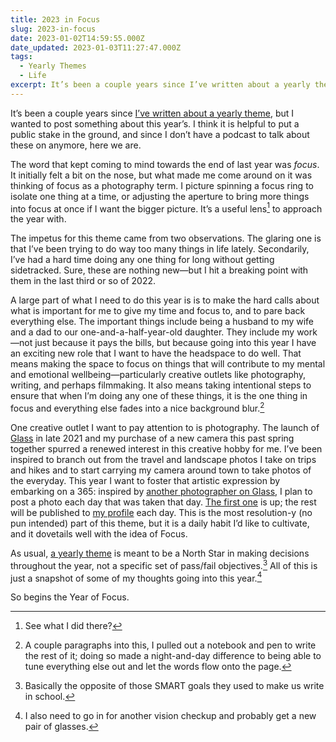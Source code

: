 ```yaml
---
title: 2023 in Focus
slug: 2023-in-focus
date: 2023-01-02T14:59:55.000Z
date_updated: 2023-01-03T11:27:47.000Z
tags: 
  - Yearly Themes
  - Life
excerpt: It’s been a couple years since I’ve written about a yearly theme, but I wanted to post something about this year’s. I think it is helpful to put a public stake in the ground, and since I don’t have a podcast to talk about these on anymore, here we are.
---
```


It’s been a couple years since [I’ve written about a yearly theme](/2020/02/24/regeneration/), but I wanted to post something about this year’s. I think it is helpful to put a public stake in the ground, and since I don’t have a podcast to talk about these on anymore, here we are.

The word that kept coming to mind towards the end of last year was *focus*. It initially felt a bit on the nose, but what made me come around on it was thinking of focus as a photography term. I picture spinning a focus ring to isolate one thing at a time, or adjusting the aperture to bring more things into focus at once if I want the bigger picture. It’s a useful lens[^1] to approach the year with.

The impetus for this theme came from two observations. The glaring one is that I’ve been trying to do way too many things in life lately. Secondarily, I’ve had a hard time doing any one thing for long without getting sidetracked. Sure, these are nothing new—but I hit a breaking point with them in the last third or so of 2022.

A large part of what I need to do this year is is to make the hard calls about what is important for me to give my time and focus to, and to pare back everything else. The important things include being a husband to my wife and a dad to our one-and-a-half-year-old daughter. They include my work—not just because it pays the bills, but because going into this year I have an exciting new role that I want to have the headspace to do well. That means making the space to focus on things that will contribute to my mental and emotional wellbeing—particularly creative outlets like photography, writing, and perhaps filmmaking. It also means taking intentional steps to ensure that when I’m doing any one of these things, it is the one thing in focus and everything else fades into a nice background blur.[^2]

One creative outlet I want to pay attention to is photography. The launch of [Glass](https://glass.photo/) in late 2021 and my purchase of a new camera this past spring together spurred a renewed interest in this creative hobby for me. I’ve been inspired to branch out from the travel and landscape photos I take on trips and hikes and to start carrying my camera around town to take photos of the everyday. This year I want to foster that artistic expression by embarking on a 365: inspired by [another photographer on Glass](https://glass.photo/tmn), I plan to post a photo each day that was taken that day. [The first one](https://glass.photo/seanlunsford/1vYCJupB6YycALlQvqDmIM) is up; the rest will be published to [my profile](https://glass.photo/seanlunsford) each day. This is the most resolution-y (no pun intended) part of this theme, but it is a daily habit I’d like to cultivate, and it dovetails well with the idea of Focus.

As usual, [a yearly theme](https://youtu.be/NVGuFdX5guE) is meant to be a North Star in making decisions throughout the year, not a specific set of pass/fail objectives.[^3] All of this is just a snapshot of some of my thoughts going into this year.[^4]

So begins the Year of Focus.

[^1]: See what I did there?

[^2]: A couple paragraphs into this, I pulled out a notebook and pen to write the rest of it; doing so made a night-and-day difference to being able to tune everything else out and let the words flow onto the page.

[^3]: Basically the opposite of those SMART goals they used to make us write in school.

[^4]: I also need to go in for another vision checkup and probably get a new pair of glasses.
